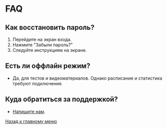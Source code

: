 # FAQ

## Как восстановить пароль?
1. Перейдите на экран входа.
2. Нажмите "Забыли пароль?"
3. Следуйте инструкциям на экране.

## Есть ли оффлайн режим?
- Да, для тестов и видеоматериалов. Однако расписание и статистика требуют подключения.

## Куда обратиться за поддержкой?
- [Напишите нам](mailto:support@autoschool.com).

[Назад к главному меню](README.md)
